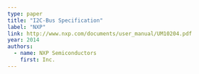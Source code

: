 ```yaml
---
type: paper
title: "I2C-Bus Specification"
label: "NXP"
link: http://www.nxp.com/documents/user_manual/UM10204.pdf
year: 2014
authors:
  - name: NXP Semiconductors
    first: Inc.
---
```

